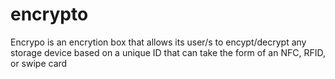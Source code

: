 # encrypto
Encrypo is an encrytion box that allows its user/s to encypt/decrypt any storage device based on a unique ID that can take the form of an NFC, RFID, or swipe card
